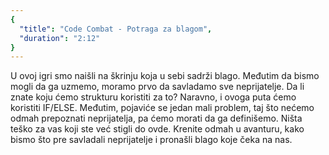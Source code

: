 ```yaml
---
{
  "title": "Code Combat - Potraga za blagom",
  "duration": "2:12"
}
---
```


U ovoj igri smo naišli na škrinju koja u sebi sadrži blago. Međutim da bismo mogli da ga uzmemo, moramo prvo da savladamo sve neprijatelje. Da li znate koju ćemo strukturu koristiti za to? Naravno, i ovoga puta ćemo koristiti IF/ЕLSE. Međutim, pojaviće se jedan mali problem, taj što nećemo odmah prepoznati neprijatelja, pa ćemo morati da ga definišemo. Ništa teško za vas koji ste već stigli do ovde. Krenite odmah u avanturu, kako bismo što pre savladali neprijatelje i pronašli blago koje čeka na nas.

